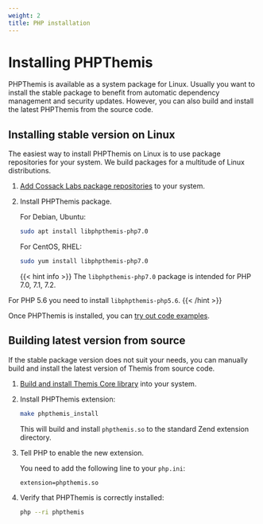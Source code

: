 ```yaml
---
weight: 2
title: PHP installation
---
```


# Installing PHPThemis

PHPThemis is available as a system package for Linux.
Usually you want to install the stable package to benefit from automatic dependency management and security updates.
However, you can also build and install the latest PHPThemis from the source code.

## Installing stable version on Linux

The easiest way to install PHPThemis on Linux is to use package repositories for your system.
We build packages for a multitude of Linux distributions.

 1. [Add Cossack Labs package repositories](/themis/installation/installation-from-packages/)
    to your system.

 2. Install PHPThemis package.

    For Debian, Ubuntu:

    ```bash
    sudo apt install libphpthemis-php7.0
    ```

    For CentOS, RHEL:

    ```bash
    sudo yum install libphpthemis-php7.0
    ```

    {{< hint info >}}
The `libphpthemis-php7.0` package is intended for PHP 7.0, 7.1, 7.2.

For PHP 5.6 you need to install `libphpthemis-php5.6`.
    {{< /hint >}}

Once PHPThemis is installed, you can [try out code examples](../examples/).

## Building latest version from source

If the stable package version does not suit your needs,
you can manually build and install the latest version of Themis from source code.

 1. [Build and install Themis Core library](/themis/installation/installation-from-sources/)
    into your system.

 2. Install PHPThemis extension:

    ```bash
    make phpthemis_install
    ```

    This will build and install `phpthemis.so` to the standard Zend extension directory.

 3. Tell PHP to enable the new extension.

    You need to add the following line to your `php.ini`:

    ```
    extension=phpthemis.so
    ```

 4. Verify that PHPThemis is correctly installed:

    ```bash
    php --ri phpthemis
    ```
